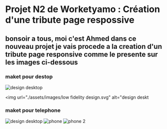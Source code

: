 # Projet N2 de Worketyamo : Création d'une tribute page respossive

## bonsoir a tous, moi c'est Ahmed dans ce nouveau projet je vais procede a la creation d'un tribute page responsive comme le presente sur les images ci-dessous 

### maket pour destop

<img url="./assets/images/variable a utilisés.svg" alt="design desktop">

<img url="./assets/images/low fidelity design.svg" alt="design deskt

### maket pour telephone

<img url="./assets/images/design.svg" alt="design desktop">

<img url="./assets/images/low fidelity design for phone.svg" alt="phone">

<img url="./assets/images/result for phone.svg" alt="phone 2">